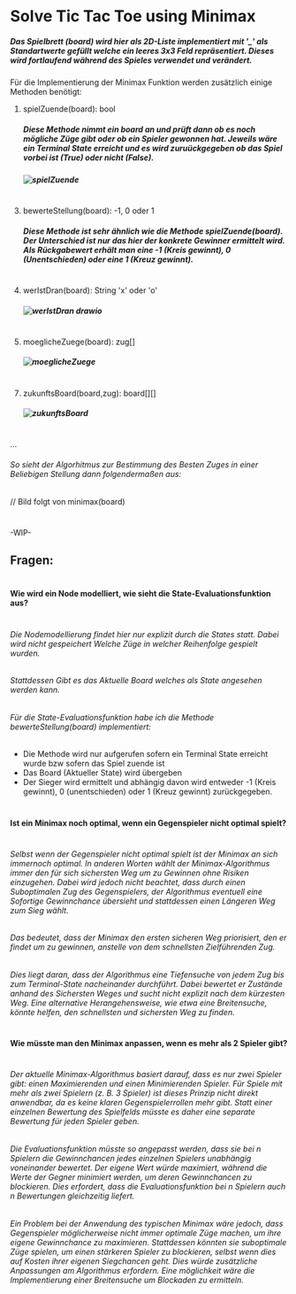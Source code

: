 # Solve Tic Tac Toe using Minimax

##### Das Spielbrett (board) wird hier als 2D-Liste implementiert mit '_' als Standartwerte gefüllt welche ein leeres 3x3 Feld repräsentiert. Dieses wird fortlaufend während des Spieles verwendet und verändert.

Für die Implementierung der Minimax Funktion werden zusätzlich einige Methoden benötigt:

1. spielZuende(board): bool
   ##### Diese Methode nimmt ein board an und prüft dann ob es noch mögliche Züge gibt oder ob ein Spieler gewonnen hat. Jeweils wäre ein Terminal State erreicht und es wird zuruückgegeben ob das Spiel vorbei ist (True) oder nicht (False).
   ##### ![spielZuende](https://github.com/user-attachments/assets/2c17a129-b233-439b-9038-c35caa968d93)
#

3. bewerteStellung(board): -1, 0 oder 1
   ##### Diese Methode ist sehr ähnlich wie die Methode spielZuende(board). Der Unterschied ist nur das hier der konkrete Gewinner ermittelt wird. Als Rückgabewert erhält man eine -1 (Kreis gewinnt), 0 (Unentschieden) oder eine 1 (Kreuz gewinnt).  
#

4. werIstDran(board): String 'x' oder 'o'
   ##### ![werIstDran drawio](https://github.com/user-attachments/assets/10814c2a-c926-438b-8fa4-af4b153a31c2)
#

5. moeglicheZuege(board): zug[]
   ##### ![moeglicheZuege](https://github.com/user-attachments/assets/c8b4a946-3d1a-4b6e-8e20-e711cd1518f0)

#
   
7. zukunftsBoard(board,zug): board[][]
   ##### ![zukunftsBoard](https://github.com/user-attachments/assets/cf035b7c-dc12-4e0e-921d-d2385e19f738)
#

...
###### So sieht der Algorhitmus zur Bestimmung des Besten Zuges in einer Beliebigen Stellung dann folgendermaßen aus:
// Bild folgt von minimax(board)
#
-WIP-


## Fragen:
#
#




#### Wie wird ein Node modelliert, wie sieht die State-Evaluationsfunktion aus?
#
###### Die Nodemodellierung findet hier nur explizit durch die States statt. Dabei wird nicht gespeichert Welche Züge in welcher Reihenfolge gespielt wurden.
###### Stattdessen Gibt es das Aktuelle Board welches als State angesehen werden kann. 
###### Für die State-Evaluationsfunktion habe ich die Methode bewerteStellung(board) implementiert:
- Die Methode wird nur aufgerufen sofern ein Terminal State erreicht wurde bzw sofern das Spiel zuende ist
- Das Board (Aktueller State) wird übergeben
- Der Sieger wird ermittelt und abhängig davon wird entweder -1 (Kreis gewinnt), 0 (unentschieden) oder 1 (Kreuz gewinnt) zurückgegeben.

#
#
#
#




#### Ist ein Minimax noch optimal, wenn ein Gegenspieler nicht optimal spielt?
#
###### Selbst wenn der Gegenspieler nicht optimal spielt ist der Minimax an sich immernoch optimal. In anderen Worten wählt der Minimax-Algorithmus immer den für sich sichersten Weg um zu Gewinnen ohne Risiken einzugehen. Dabei wird jedoch nicht beachtet, dass durch einen Suboptimalen Zug des Gegenspielers, der Algorithmus eventuell eine Sofortige Gewinnchance übersieht und stattdessen einen Längeren Weg zum Sieg wählt.
###### Das bedeutet, dass der Minimax den ersten sicheren Weg priorisiert, den er findet um zu gewinnen, anstelle von dem schnellsten Zielführenden Zug.
###### Dies liegt daran, dass der Algorithmus eine Tiefensuche von jedem Zug bis zum Terminal-State nacheinander durchführt. Dabei bewertet er Zustände anhand des Sichersten Weges und sucht nicht explizit nach dem kürzesten Weg. Eine alternative Herangehensweise, wie etwa eine Breitensuche, könnte helfen, den schnellsten und sichersten Weg zu finden.
#
#
#
#
#### Wie müsste man den Minimax anpassen, wenn es mehr als 2 Spieler gibt?
#
###### Der aktuelle Minimax-Algorithmus basiert darauf, dass es nur zwei Spieler gibt: einen Maximierenden und einen Minimierenden Spieler. Für Spiele mit mehr als zwei Spielern (z. B. 3 Spieler) ist dieses Prinzip nicht direkt anwendbar, da es keine klaren Gegenspielerrollen mehr gibt. Statt einer einzelnen Bewertung des Spielfelds müsste es daher eine separate Bewertung für jeden Spieler geben.
###### Die Evaluationsfunktion müsste so angepasst werden, dass sie bei n Spielern die Gewinnchancen jedes einzelnen Spielers unabhängig voneinander bewertet. Der eigene Wert würde maximiert, während die Werte der Gegner minimiert werden, um deren Gewinnchancen zu blockieren. Dies erfordert, dass die Evaluationsfunktion bei n Spielern auch n Bewertungen gleichzeitig liefert.
###### Ein Problem bei der Anwendung des typischen Minimax wäre jedoch, dass Gegenspieler möglicherweise nicht immer optimale Züge machen, um ihre eigene Gewinnchance zu maximieren. Stattdessen könnten sie suboptimale Züge spielen, um einen stärkeren Spieler zu blockieren, selbst wenn dies auf Kosten ihrer eigenen Siegchancen geht. Dies würde zusätzliche Anpassungen am Algorithmus erfordern. Eine möglichkeit wäre die Implementierung einer Breitensuche um Blockaden zu ermitteln.
#
#
#
#
#
#
